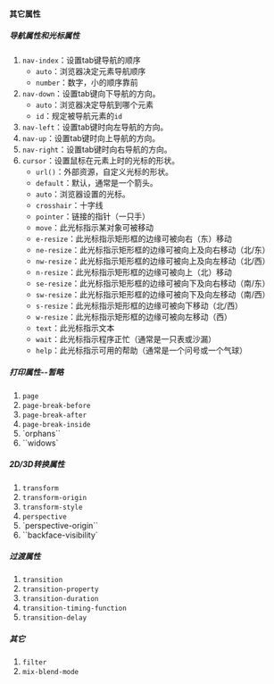 #### 其它属性

##### 导航属性和光标属性

1. `nav-index`：设置tab键导航的顺序
   - `auto`：浏览器决定元素导航顺序
   - `number`：数字，小的顺序靠前
2. `nav-down`：设置tab键向下导航的方向。
   - `auto`：浏览器决定导航到哪个元素
   - `id`：规定被导航元素的`id`
3. `nav-left`：设置tab键时向左导航的方向。
4. `nav-up`：设置tab键时向上导航的方向。
5. `nav-right`：设置tab键时向右导航的方向。
6. `cursor`：设置鼠标在元素上时的光标的形状。
   - `url()`：外部资源，自定义光标的形状。
   - `default`：默认，通常是一个箭头。
   - `auto`：浏览器设置的光标。
   - `crosshair`：十字线
   - `pointer`：链接的指针（一只手）
   - `move`：此光标指示某对象可被移动
   - `e-resize`：此光标指示矩形框的边缘可被向右（东）移动
   - `ne-resize`：此光标指示矩形框的边缘可被向上及向右移动（北/东）
   - `nw-resize`：此光标指示矩形框的边缘可被向上及向左移动（北/西）
   - `n-resize`：此光标指示矩形框的边缘可被向上（北）移动
   - `se-resize`：此光标指示矩形框的边缘可被向下及向右移动（南/东）
   - `sw-resize`：此光标指示矩形框的边缘可被向下及向左移动（南/西）
   - `s-resize`：此光标指示矩形框的边缘可被向下移动（北/西）
   - `w-resize`：此光标指示矩形框的边缘可被向左移动（西）
   - `text`：此光标指示文本
   - `wait`：此光标指示程序正忙（通常是一只表或沙漏）
   - `help`：此光标指示可用的帮助（通常是一个问号或一个气球）

##### 打印属性--暂略

1. `page`
2. `page-break-before`
3. `page-break-after`
4. `page-break-inside`
5. `orphans``
6. ``widows`

##### 2D/3D转换属性

1. `transform`
2. `transform-origin`
3. `transform-style`
4. `perspective`
5. `perspective-origin``
6. ``backface-visibility`

##### 过渡属性

1. `transition`
2. `transition-property`
3. `transition-duration`
4. `transition-timing-function`
5. `transition-delay`

##### 其它

1. `filter`
2. `mix-blend-mode`